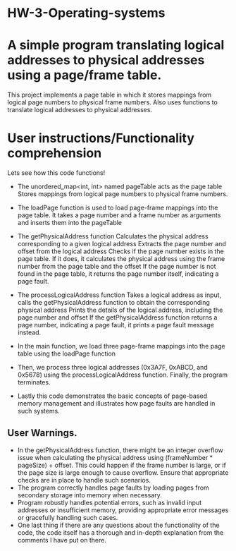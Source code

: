 # HW-3-Operating-systems
# A simple program translating logical addresses to physical addresses using a page/frame table.
This project implements a page table in which it stores mappings from logical page numbers to physical frame numbers. Also uses functions to translate logical addresses to physical addresses.
# User instructions/Functionality comprehension
Lets see how this code functions!
* The unordered_map<int, int> named pageTable acts as the page table
  Stores mappings from logical page numbers to physical frame numbers.

* The loadPage function is used to load page-frame mappings into the page table. It takes a page number and a frame number as arguments and inserts them into the pageTable
* The getPhysicalAddress function
  Calculates the physical address corresponding to a given logical address
  Extracts the page number and offset from the logical address
  Checks if the page number exists in the page table. If it does, it calculates the physical address using the frame number from the page table and the offset
  If the page number is not found in the page table, it returns the page number itself, indicating a page fault.
  
* The processLogicalAddress function
  Takes a logical address as input, calls the getPhysicalAddress function to obtain the corresponding physical address
  Prints the details of the logical address, including the page number and offset
  If the getPhysicalAddress function returns a page number, indicating a page fault, it prints a page fault message instead.

  
*  In the main function, we load three page-frame mappings into the page table using the loadPage function
* Then, we process three logical addresses (0x3A7F, 0xABCD, and 0x5678) using the processLogicalAddress function. Finally, the program terminates.

* Lastly this code demonstrates the basic concepts of page-based memory management and illustrates how page faults are handled in such systems.



## User Warnings.
*  In the getPhysicalAddress function, there might be an integer overflow issue when calculating the physical address using (frameNumber * pageSize) + offset. This could happen if the frame number is large, or if the page size is large enough to cause overflow. Ensure that appropriate checks are in place to handle such scenarios.
*  The program correctly handles page faults by loading pages from secondary storage into memory when necessary.
*  Program robustly handles potential errors, such as invalid input addresses or insufficient memory, providing appropriate error messages or gracefully handling such cases.
* One last thing if there are any questions about the functionality of the code, the code itself has a thorough and in-depth explanation from the comments I have put on there.
